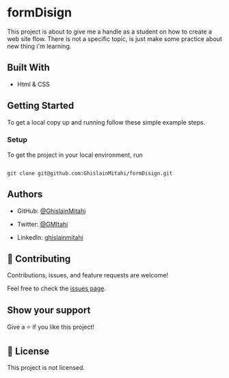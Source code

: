 # formDisign

This project is about to give me a handle as a student on how to create a web site flow.
There is not a specific topic, is just make some practice about new thing i'm learning.

## Built With

- Html & CSS


## Getting Started

To get a local copy up and running follow these simple example steps.

### Setup

 To get the project in your local environment, run 

 ```

 git clone git@github.com:GhislainMitahi/formDisign.git

 ```

## Authors

- GitHub: [@GhislainMitahi](https://github.com/GhislainMitahi)

- Twitter: [@GMItahi](https://https://twitter.com/GMitahi)

- LinkedIn: [ghislainmitahi](https://linkedin.com/in/ghislain-mitahi/)

## 🤝 Contributing

Contributions, issues, and feature requests are welcome!

Feel free to check the [issues page](../../issues/).

## Show your support

Give a ⭐️ if you like this project!

## 📝 License

This project is not licensed.
